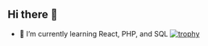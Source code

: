 ## Hi there 👋
- 🌱 I’m currently learning  React, PHP, and SQL
[![trophy](https://github-profile-trophy.vercel.app/?username=theussilvas)](https://github.com/ryo-ma/github-profile-trophy)




<!--
**theussilvas/theussilvas** is a ✨ _special_ ✨ repository because its `README.md` (this file) appears on your GitHub profile.

Here are some ideas to get you started:

- 🔭 I’m currently working on ...
 ...
- 👯 I’m looking to collaborate on ...
- 🤔 I’m looking for help with ...
- 💬 Ask me about ...
- 📫 How to reach me: ...
- 😄 Pronouns: ...
- ⚡ Fun fact: ...
-->
